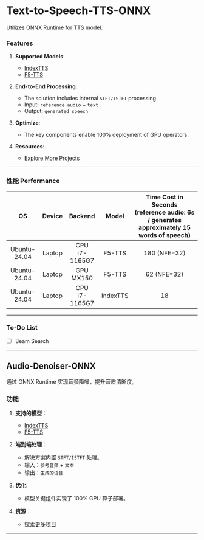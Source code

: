 # Text-to-Speech-TTS-ONNX
   Utilizes ONNX Runtime for TTS model. 
### Features  
1. **Supported Models**:  
   - [IndexTTS](https://github.com/index-tts/index-tts)  
   - [F5-TTS](https://github.com/SWivid/F5-TTS)

2. **End-to-End Processing**:  
   - The solution includes internal `STFT/ISTFT` processing.  
   - Input: `reference audio` + `text`  
   - Output: `generated speech`  

3. **Optimize**:  
   - The key components enable 100% deployment of GPU operators. 

4. **Resources**:  
   - [Explore More Projects](https://github.com/DakeQQ?tab=repositories)  

---

### 性能 Performance  
| OS           | Device       | Backend           | Model        | Time Cost in Seconds <br> (reference audio: 6s / generates approximately 15 words of speech) |
|:------------:|:------------:|:-----------------:|:------------:|:-------------------------------------------------------------------------:|
| Ubuntu-24.04 | Laptop       | CPU <br> i7-1165G7 | F5-TTS      |        180 (NFE=32)                                                       |
| Ubuntu-24.04 | Laptop       | GPU <br> MX150     | F5-TTS      |        62 (NFE=32)                                                        |
| Ubuntu-24.04 | Laptop       | CPU <br> i7-1165G7 | IndexTTS    |        18                                                                 |

---

### To-Do List  
- [ ] Beam Search
---

## Audio-Denoiser-ONNX  
通过 ONNX Runtime 实现音频降噪，提升音质清晰度。

### 功能  
1. **支持的模型**：  
   - [IndexTTS](https://github.com/index-tts/index-tts)  
   - [F5-TTS](https://github.com/SWivid/F5-TTS)

2. **端到端处理**：  
   - 解决方案内置 `STFT/ISTFT` 处理。  
   - 输入：`参考音频` + `文本`  
   - 输出：`生成的语音`
     
3. **优化**:  
   - 模型关键组件实现了 100% GPU 算子部署。
     
4. **资源**：  
   - [探索更多项目](https://github.com/DakeQQ?tab=repositories)  
---
